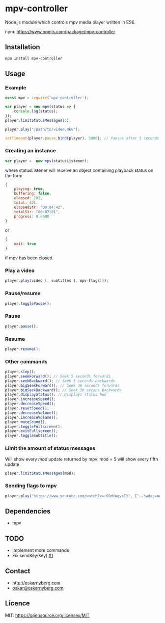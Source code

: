 # mpv-controller
Node.js module which controls mpv media player written in ES6.

npm: https://www.npmjs.com/package/mpv-controller

## Installation
```sh
npm install mpv-controller
```

## Usage
### Example
```Javascript
const mpv = require('mpv-controller');

var player = new mpv(status => {
    console.log(status);
});
player.limitStatusMessages(5);

player.play("/path/to/video.mkv");

setTimeout(player.pause.bind(player), 5000); // Pauses after 5 seconds
```

### Creating an instance
```Javascript
var player =  new mpv(statusListener);
```
where statusListener will receive an object containing playback status on the
form
```Javascript
{
    playing: true,
    buffering: false,
    elapsed: 282,
    total: 421,
    elapsedStr: "00:04:42",
    totalStr: "00:07:01",
    progress: 0.6698
}
```
or
```Javascript
{
    exit: true
}
```
if mpv has been closed.

### Play a video
```Javascript
player.play(video [, subtitles [, mpv-flags]]);
```

### Pause/resume
```Javascript
player.togglePause();
```

### Pause
```Javascript
player.pause();
```

### Resume
```Javascript
player.resume();
```

### Other commands
```Javascript
player.stop();
player.seekForward(); // Seek 5 seconds forwards
player.seekBackward(); // Seek 5 seconds backwards
player.bigSeekForward(); // Seek 30 seconds forwards
player.bigSeekBackward(); // Seek 30 secons Backwards
player.displayStatus(); // Displays status hud
player.increaseSpeed();
player.decreaseSpeed();
player.resetSpeed();
player.decreaseVolume();
player.increaseVolume();
player.muteSound();
player.toggleFullscreen();
player.exitFullscreen();
player.toggleSubtitle();
```

### Limit the amount of status messages
Will show every *mod* update returned by mpv. mod = 5 will show every fifth
update.
```Javascript
player.limitStatusMessages(mod);
```

### Sending flags to mpv
```Javascript
player.play("https://www.youtube.com/watch?v=rOOdfugvsIY", ["--hwdec=no", "--ytdl-format=best"]);
```

## Dependencies
* mpv

## TODO
* Implement more commands
* Fix sendKey(key) [#1](/../../issues/1)

## Contact
* http://oskarnyberg.com
* oskar@oskarnyberg.com

## Licence
MIT: https://opensource.org/licenses/MIT

